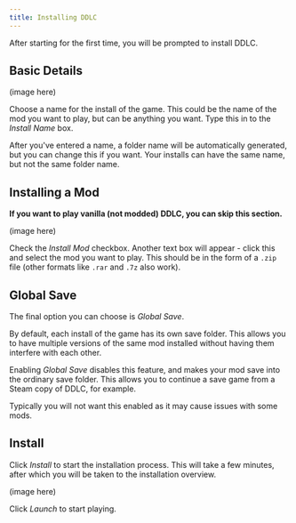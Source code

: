 ```yaml
---
title: Installing DDLC
---
```


After starting for the first time, you will be prompted to install DDLC.

## Basic Details

(image here)

Choose a name for the install of the game. This could be the name of the mod you want to play, but can be anything you want. Type this in to the _Install Name_ box.

After you've entered a name, a folder name will be automatically generated, but you can change this if you want. Your installs can have the same name, but not the same folder name.

## Installing a Mod

**If you want to play vanilla (not modded) DDLC, you can skip this section.** 

(image here)

Check the _Install Mod_ checkbox. Another text box will appear - click this and select the mod you want to play. This should be in the form of a `.zip` file (other formats like `.rar` and `.7z` also work).

## Global Save

The final option you can choose is _Global Save_.

By default, each install of the game has its own save folder. This allows you to have multiple versions of the same mod installed without having them interfere with each other.

Enabling _Global Save_ disables this feature, and makes your mod save into the ordinary save folder. This allows you to continue a save game from a Steam copy of DDLC, for example.

Typically you will not want this enabled as it may cause issues with some mods.

## Install

Click _Install_ to start the installation process. This will take a few minutes, after which you will be taken to the installation overview.

(image here)

Click _Launch_ to start playing.